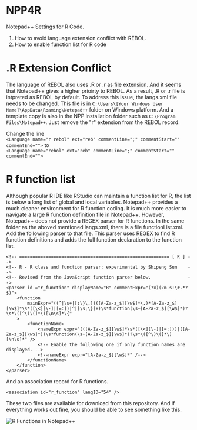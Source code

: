 # NPP4R
Notepad++ Settings for R Code. 

1) How to avoid language extension conflict with REBOL.
2) How to enable function list for R code

# .R Extension Conflict

The language of REBOL also uses .R or .r as file extension. And it seems that Notepad++ gives a higher prioirty to REBOL. As a result, .R or .r file is intpreted as REBOL by default. To address this issue, the langs.xml file needs to be changed. This file is in ```C:\Users\[Your Windows User Name]\AppData\Roaming\Notepad++``` folder on Windows platform. And a template copy is also in the NPP installation folder such as ```C:\Program Files\Notepad++```.  Just remove the "r" extension from the REBOL record. 

Change the line <br>
```<Language name="r rebol" ext="reb" commentLine=";" commentStart="" commentEnd="">```
to <br>
```<Language name="rebol" ext="reb" commentLine=";" commentStart="" commentEnd="">```
  
 
# R function list

Although popular R IDE like RStudio can maintain a function list for R, the list is below a long list of global and local variables. Notepad++ provides a much cleaner environment for R function coding. It is much more easier to navigate a large R function definition file in Notepad++. However, Notepad++ does not provide a REGEX parser for R functions.  In the same folder as the aboved mentioned langs.xml, there is a file functionList.xml. Add the following parser to that file. This parser uses REGEX to find R function definitions and adds the full function declaration to the function list.
```
<!-- ========================================================= [ R ] -->
<!-- R - R class and function parser: experimental by Shipeng Sun    -->
<!-- Revised from the JavaScript function parser below.              -->
<parser id ="r_function" displayName="R" commentExpr="(?x)(?m-s:\#.*?$)">
	<function
		mainExpr="((^|\s+|[;\}\.])([A-Za-z_$][\w$]*\.)*[A-Za-z_$][\w$]*\s*([\<][\-]|[=:])|^|[\s;\}]+)\s*function(\s+[A-Za-z_$][\w$]*)?\s*\([^\)\(]*\)[\n\s]*\{"
	>
		<functionName>
			<nameExpr expr="(([A-Za-z_$][\w$]*\s*([\<][\-]|[=:]))|([A-Za-z_$][\w$]*))\s*function(\s+[A-Za-z_$][\w$]*)?\s*\([^\)\(]*\)[\n\s]*" />
			<!-- Enable the following one if only function names are displayed. -->
			<!--nameExpr expr="[A-Za-z_$][\w$]*" /-->
		</functionName>
	</function>
</parser>
```

And an association record for R functions.

```
<association id="r_function" langID="54" />
```
These two files are available for download from this repository. And if everything works out fine, you should be able to see something like this.

![R Functions in Notepad++](./NPP_R_function_list.png?raw=true "R Function List in Notepad++")



